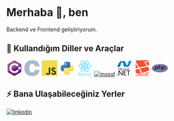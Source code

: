 <h1>Merhaba 👋, ben</h1>
<p>Backend ve Frontend geliştiriyorum.</p>

<h2>🚀 Kullandığım Diller ve Araçlar</h2>
<p>
  <a target="_blank" href="https://raw.githubusercontent.com/devicons/devicon/master/icons/csharp/csharp-original.svg" style="display: inline-block;">
    <img src="https://raw.githubusercontent.com/devicons/devicon/master/icons/csharp/csharp-original.svg" alt="csharp" width="42" height="42" />
  </a>
  <a target="_blank" href="https://raw.githubusercontent.com/devicons/devicon/master/icons/c/c-original.svg" style="display: inline-block;">
    <img src="https://raw.githubusercontent.com/devicons/devicon/master/icons/c/c-original.svg" alt="c" width="42" height="42" />
  </a>
  <a target="_blank" href="https://raw.githubusercontent.com/devicons/devicon/master/icons/javascript/javascript-original.svg" style="display: inline-block;">
    <img src="https://raw.githubusercontent.com/devicons/devicon/master/icons/javascript/javascript-original.svg" alt="javascript" width="42" height="42" />
  </a>
  <a target="_blank" href="https://raw.githubusercontent.com/devicons/devicon/master/icons/python/python-original.svg" style="display: inline-block;">
    <img src="https://raw.githubusercontent.com/devicons/devicon/master/icons/python/python-original.svg" alt="python" width="42" height="42" />
  </a>
  <a target="_blank" href="https://raw.githubusercontent.com/devicons/devicon/master/icons/react/react-original-wordmark.svg" style="display: inline-block;">
    <img src="https://raw.githubusercontent.com/devicons/devicon/master/icons/react/react-original-wordmark.svg" alt="react" width="42" height="42" />
  </a>
  <a target="_blank" href="https://www.svgrepo.com/show/303229/microsoft-sql-server-logo.svg" style="display: inline-block;">
    <img src="https://www.svgrepo.com/show/303229/microsoft-sql-server-logo.svg" alt="mssql" width="42" height="42" />
  </a>
  <a target="_blank" href="https://raw.githubusercontent.com/devicons/devicon/master/icons/dot-net/dot-net-original-wordmark.svg" style="display: inline-block;">
    <img src="https://raw.githubusercontent.com/devicons/devicon/master/icons/dot-net/dot-net-original-wordmark.svg" alt="dotnet" width="42" height="42" />
  </a>
  <a target="_blank" href="https://raw.githubusercontent.com/devicons/devicon/master/icons/laravel/laravel-plain-wordmark.svg" style="display: inline-block;">
    <img src="https://raw.githubusercontent.com/devicons/devicon/master/icons/laravel/laravel-plain-wordmark.svg" alt="laravel" width="42" height="42" />
  </a>
  <a target="_blank" href="https://raw.githubusercontent.com/devicons/devicon/master/icons/php/php-original.svg" style="display: inline-block;">
    <img src="https://raw.githubusercontent.com/devicons/devicon/master/icons/php/php-original.svg" alt="php" width="42" height="42" />
  </a>
</p>

<h2>⚡️ Bana Ulaşabileceğiniz Yerler</h2>
<p>
  <a target="_blank" href="https://www.linkedin.com/in/in/melihcan-kaya-024aa4269" style="display: inline-block;">
    <img src="https://img.shields.io/badge/linkedin-logo?style=for-the-badge&logo=linkedin&logoColor=white&color=%230a77b6" alt="linkedin" />
  </a>
</p>

